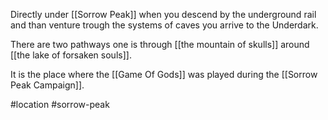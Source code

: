 Directly under [[Sorrow Peak]] when you descend by the underground rail and than venture trough the systems of caves you arrive to the Underdark. 

There are two pathways one is through [[the mountain of skulls]] around [[the lake of forsaken souls]]. 

It is the place where the [[Game Of Gods]] was played during the [[Sorrow Peak Campaign]].


#location #sorrow-peak  